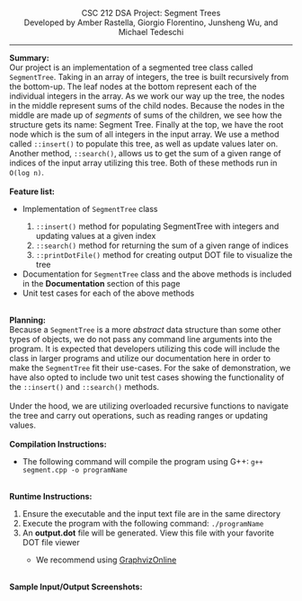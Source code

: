 <p align="center">CSC 212 DSA Project: Segment Trees<br>Developed by Amber Rastella, Giorgio Florentino, Junsheng Wu, and Michael Tedeschi<hr></p>

<b>Summary:</b><br>
Our project is an implementation of a segmented tree class called <code>SegmentTree</code>. Taking in an array of integers, the tree is built recursively from the bottom-up. The leaf nodes at the bottom represent each of the individual integers in the array. As we work our way up the tree, the nodes in the middle represent sums of the child nodes. Because the nodes in the middle are made up of <i>segments</i> of sums of the children, we see how the structure gets its name: Segment Tree. Finally at the top, we have the root node which is the sum of all integers in the input array. We use a method called <code>::insert()</code> to populate this tree, as well as update values later on. Another method, <code>::search()</code>, allows us to get the sum of a given range of indices of the input array utilizing this tree. Both of these methods run in <code>O(log n)</code>.
<br><br>
<b>Feature list:</b>
<ul>
  <li>Implementation of <code>SegmentTree</code> class</li>
  <ol>
    <li><code>::insert()</code> method for populating SegmentTree with integers and updating values at a given index</li>
    <li><code>::search()</code> method for returning the sum of a given range of indices</li>
    <li><code>::printDotFile()</code> method for creating output DOT file to visualize the tree</li>
  </ol>
  <li>Documentation for <code>SegmentTree</code> class and the above methods is included in the <b>Documentation</b> section of this page</li>
  <li>Unit test cases for each of the above methods</li>
</ul>
<br>
<b>Planning:</b><br>
Because a <code>SegmentTree</code> is a more <i>abstract</i> data structure than some other types of objects, we do not pass any command line arguments into the program. It is expected that developers utilizing this code will include the class in larger programs and utilize our documentation here in order to make the <code>SegmentTree</code> fit their use-cases. For the sake of demonstration, we have also opted to include two unit test cases showing the functionality of the <code>::insert()</code> and <code>::search()</code> methods.<br><br>Under the hood, we are utilizing overloaded recursive functions to navigate the tree and carry out operations, such as reading ranges or updating values.
 <br><br>
 <b>Compilation Instructions:</b>
 <ul><li>The following command will compile the program using G++: <code>g++ segment.cpp -o programName</code></li></ul>
 <br>
 <b>Runtime Instructions:</b>
 <ol>
 <li>Ensure the executable and the input text file are in the same directory</li>
  <li>Execute the program with the following command: <code>./programName</code></li>

  <li>An <b>output.dot</b> file will be generated. View this file with your favorite DOT file viewer</li>
  <ul>
    <li>We recommend using <a href="https://dreampuf.github.io/GraphvizOnline/">GraphvizOnline</a></li>
  </ul>
 </ol>
 <br>
 <b>Sample Input/Output Screenshots:</b>
 <br>

